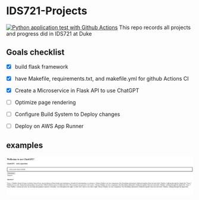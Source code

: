 # IDS721-Projects
[![Python application test with Github Actions](https://github.com/YZWarren/IDS721-Projects/actions/workflows/makefile.yml/badge.svg)](https://github.com/YZWarren/IDS721-Projects/actions/workflows/makefile.yml)
This repo records all projects and progress did in IDS721 at Duke

## Goals checklist
- [x] build flask framework
- [x] have Makefile, requirements.txt, and makefile.yml for github Actions CI
- [x] Create a Microservice in Flask API to use ChatGPT
- [ ] Optimize page rendering
- [ ] Configure Build System to Deploy changes
- [ ] Deploy on AWS App Runner


## examples
![](assets/example_chatgpt.png)
